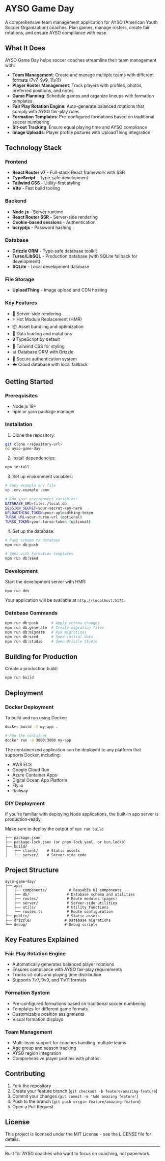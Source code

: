 # AYSO Game Day

A comprehensive team management application for AYSO (American Youth Soccer Organization) coaches. Plan games, manage rosters, create fair rotations, and ensure AYSO compliance with ease.

## What It Does

AYSO Game Day helps soccer coaches streamline their team management with:

- **Team Management**: Create and manage multiple teams with different formats (7v7, 9v9, 11v11)
- **Player Roster Management**: Track players with profiles, photos, preferred positions, and notes
- **Game Planning**: Schedule games and organize lineups with formation templates
- **Fair Play Rotation Engine**: Auto-generate balanced rotations that comply with AYSO fair-play rules
- **Formation Templates**: Pre-configured formations based on traditional soccer numbering
- **Sit-out Tracking**: Ensure equal playing time and AYSO compliance
- **Image Uploads**: Player profile pictures with UploadThing integration

## Technology Stack

### Frontend
- **React Router v7** - Full-stack React framework with SSR
- **TypeScript** - Type-safe development
- **Tailwind CSS** - Utility-first styling
- **Vite** - Fast build tooling

### Backend
- **Node.js** - Server runtime
- **React Router SSR** - Server-side rendering
- **Cookie-based sessions** - Authentication
- **bcryptjs** - Password hashing

### Database
- **Drizzle ORM** - Type-safe database toolkit
- **Turso/LibSQL** - Production database (with SQLite fallback for development)
- **SQLite** - Local development database

### File Storage
- **UploadThing** - Image upload and CDN hosting

### Key Features
- 🚀 Server-side rendering
- ⚡️ Hot Module Replacement (HMR)
- 📦 Asset bundling and optimization
- 🔄 Data loading and mutations
- 🔒 TypeScript by default
- 🎨 Tailwind CSS for styling
- 📊 Database ORM with Drizzle
- 🔐 Secure authentication system
- ☁️ Cloud database with local fallback

## Getting Started

### Prerequisites

- Node.js 18+ 
- npm or yarn package manager

### Installation

1. Clone the repository:
```bash
git clone <repository-url>
cd ayso-game-day
```

2. Install dependencies:
```bash
npm install
```

3. Set up environment variables:
```bash
# Copy example env file
cp .env.example .env

# Add your environment variables:
DATABASE_URL=file:./local.db
SESSION_SECRET=your-secret-key-here
UPLOADTHING_TOKEN=your-uploadthing-token
TURSO_URL=your-turso-url (optional)
TURSO_TOKEN=your-turso-token (optional)
```

4. Set up the database:
```bash
# Push schema to database
npm run db:push

# Seed with formation templates
npm run db:seed
```

### Development

Start the development server with HMR:

```bash
npm run dev
```

Your application will be available at `http://localhost:5173`.

### Database Commands

```bash
npm run db:push      # Apply schema changes
npm run db:generate  # Create migration files
npm run db:migrate   # Run migrations
npm run db:seed      # Seed initial data
npm run db:studio    # Open Drizzle Studio
```

## Building for Production

Create a production build:

```bash
npm run build
```

## Deployment

### Docker Deployment

To build and run using Docker:

```bash
docker build -t my-app .

# Run the container
docker run -p 3000:3000 my-app
```

The containerized application can be deployed to any platform that supports Docker, including:

- AWS ECS
- Google Cloud Run
- Azure Container Apps
- Digital Ocean App Platform
- Fly.io
- Railway

### DIY Deployment

If you're familiar with deploying Node applications, the built-in app server is production-ready.

Make sure to deploy the output of `npm run build`

```
├── package.json
├── package-lock.json (or pnpm-lock.yaml, or bun.lockb)
├── build/
│   ├── client/    # Static assets
│   └── server/    # Server-side code
```

## Project Structure

```
ayso-game-day/
├── app/
│   ├── components/          # Reusable UI components
│   ├── db/                 # Database schema and utilities
│   ├── routes/             # Route modules (pages)
│   ├── server/             # Server-side utilities
│   ├── utils/              # Utility functions
│   └── routes.ts           # Route configuration
├── public/                 # Static assets
├── drizzle/               # Database migrations
└── debug/                 # Debug scripts
```

## Key Features Explained

### Fair Play Rotation Engine
- Automatically generates balanced player rotations
- Ensures compliance with AYSO fair-play requirements
- Tracks sit-outs and playing time distribution
- Supports 7v7, 9v9, and 11v11 formats

### Formation System
- Pre-configured formations based on traditional soccer numbering
- Templates for different game formats
- Customizable position assignments
- Visual formation displays

### Team Management
- Multi-team support for coaches handling multiple teams
- Age group and season tracking
- AYSO region integration
- Comprehensive player profiles with photos

## Contributing

1. Fork the repository
2. Create your feature branch (`git checkout -b feature/amazing-feature`)
3. Commit your changes (`git commit -m 'Add amazing feature'`)
4. Push to the branch (`git push origin feature/amazing-feature`)
5. Open a Pull Request

## License

This project is licensed under the MIT License - see the LICENSE file for details.

---

Built for AYSO coaches who want to focus on coaching, not paperwork.
